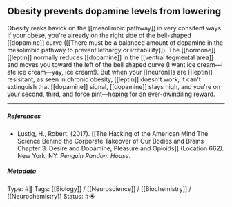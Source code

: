 ## Obesity prevents dopamine levels from lowering  # 

Obesity reaks havick on the [[mesolimbic pathway]] in very consitent ways. If your obese, you're already on the right side of the bell-shaped [[dopamine]] curve ([[There must be a balanced amount of dopamine in the mesolimbic pathway to prevent lethargy or irritablility]]). The [[hormone]] [[leptin]] normally reduces [[dopamine]] in the [[ventral tegmental area]] and moves you toward the left of the bell shaped curve (I want ice cream—I ate ice cream—yay, ice cream!). But when your [[neuron]]s are [[leptin]] resisitant, as seen in chronic obesity, [[leptin]] doesn't work; it can't extinguish that [[dopamine]] signal, [[dopamine]] stays high, and you're on your second, third, and force pint—hoping for an ever-dwindiling reward. 

___

##### References

- Lustig, H., Robert. (2017). [[The Hacking of the American Mind The Science Behind the Corporate Takeover of Our Bodies and Brains Chapter 3. Desire and Dopamine, Pleasure and Opioids]] (Location 662). New York, NY: _Penguin Random House_.

##### Metadata

Type: #🔴 
Tags: [[Biology]] / [[Neuroscience]] / [[Biochemistry]] / [[Neurochemistry]] 
Status: #☀️ 